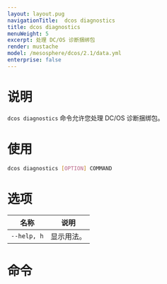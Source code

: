 ```yaml
---
layout: layout.pug
navigationTitle:  dcos diagnostics
title: dcos diagnostics
menuWeight: 5
excerpt: 处理 DC/OS 诊断捆绑包
render: mustache
model: /mesosphere/dcos/2.1/data.yml
enterprise: false
---
```



# 说明
`dcos diagnostics` 命令允许您处理 DC/OS 诊断捆绑包。

# 使用

```bash
dcos diagnostics [OPTION] COMMAND
```

# 选项

| 名称 | 说明 |
|---------|-------------|
| `--help, h`   | 显示用法。 |


# 命令
